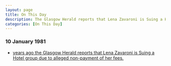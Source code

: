 ```yaml
---
layout: page
title: On This Day
description: The Glasgow Herald reports that Lena Zavaroni is Suing a Hotel group due to alleged non-payment of her fees.
categories: [On This Day]
---
```


### 10 January 1981
* [<span id="age"></span> years ago the Glasgow Herald reports that Lena Zavaroni is Suing a Hotel group due to alleged non-payment of her fees.](/theatre/the%20lena%20zavaroni%20show/1980/10/17/the-lena-zavaroni-show.html#glasgow-herald)

<!-- Script for calculating number of years ago -->
<script>
var dob = '19810110';
var year = Number(dob.substr(0, 4));
var month = Number(dob.substr(4, 2)) - 1;
var day = Number(dob.substr(6, 2));
var today = new Date();
var age = today.getFullYear() - year;
if (today.getMonth() < month || (today.getMonth() == month && today.getDate() < day)) {
  age--;
}
document.getElementById("age").innerHTML=age;
</script>

